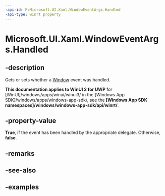 ```yaml
---
-api-id: P:Microsoft.UI.Xaml.WindowEventArgs.Handled
-api-type: winrt property
---
```


# Microsoft.UI.Xaml.WindowEventArgs.Handled

<!--
public bool Handled { get; set; }
-->

## -description

Gets or sets whether a [Window](window.md) event was handled.

**This documentation applies to WinUI 2 for UWP** for [WinUI]/windows/apps/winui/winui3/ in the [Windows App SDK]/windows/apps/windows-app-sdk/, see the **[Windows App SDK namespaces]/windows/windows-app-sdk/api/winrt/**.

## -property-value

**True**, if the event has been handled by the appropriate delegate. Otherwise, **false**.

## -remarks

## -see-also

## -examples
